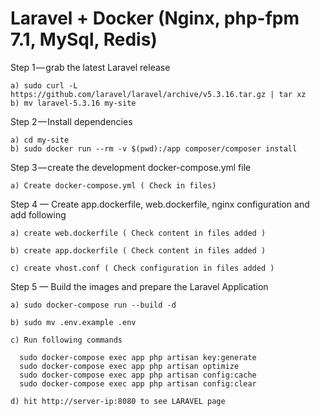 # Laravel + Docker (Nginx, php-fpm 7.1, MySql, Redis)

Step 1 — grab the latest Laravel release

    a) sudo curl -L https://github.com/laravel/laravel/archive/v5.3.16.tar.gz | tar xz
    b) mv laravel-5.3.16 my-site

Step 2 — Install dependencies

    a) cd my-site
    b) sudo docker run --rm -v $(pwd):/app composer/composer install

Step 3 — create the development docker-compose.yml file

    a) Create docker-compose.yml ( Check in files)
  
Step 4 — Create app.dockerfile, web.dockerfile, nginx configuration and add following
  
    a) create web.dockerfile ( Check content in files added )
  
    b) create app.dockerfile ( Check content in files added )
  
    c) create vhost.conf ( Check configuration in files added )
 
Step 5 — Build the images and prepare the Laravel Application
   
    a) sudo docker-compose run --build -d

    b) sudo mv .env.example .env
   
    c) Run following commands

      sudo docker-compose exec app php artisan key:generate
      sudo docker-compose exec app php artisan optimize
      sudo docker-compose exec app php artisan config:cache
      sudo docker-compose exec app php artisan config:clear
   
    d) hit http://server-ip:8080 to see LARAVEL page
